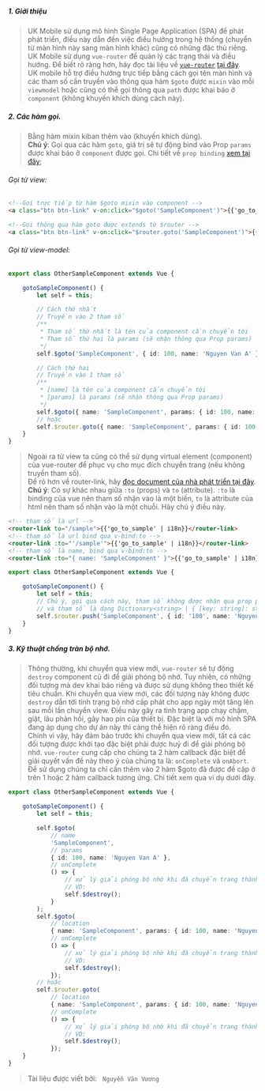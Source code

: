 ##### 1. Giới thiệu
> UK Mobile sử dụng mô hình Single Page Application (SPA) để phát phát triển, điều này dẫn đến việc điều hướng trong hệ thống (chuyển từ màn hình này sang màn hình khác) cũng có những đặc thù riêng. UK Mobile sử dụng `vue-router` để quản lý các trạng thái và điều hướng. Để biết rõ ràng hơn, hãy đọc tài liệu về [`vue-router`](https://router.vuejs.org/) [tại đây](https://router.vuejs.org/).
> <br />UK mobile hỗ trợ điều hướng trực tiếp bằng cách gọi tên màn hình và các tham số cần truyền vào thông qua hàm `$goto` được `mixin` vào mỗi `viewmodel` hoặc cũng có thể gọi thông qua `path` được khai báo ở `component` (không khuyến khích dùng cách này).

##### 2. Các hàm gọi.
> Bằng hàm mixin kiban thêm vào (khuyến khích dùng).
> <br />**Chú ý**: Gọi qua các hàm `goto`, giá trị sẽ tự động bind vào Prop `params` được khai báo ở `component` được gọi. Chi tiết về `prop binding` [xem tại đây](/documents/component/viewmodel);

###### Gọi từ view:
```html
<!--Gọi trực tiếp từ hàm $goto mixin vào component -->
<a class="btn btn-link" v-on:click="$goto('SampleComponent')">{{'go_to_sample' | i18n}}</a>

<!--Gọi thông qua hàm goto được extends từ $router -->
<a class="btn btn-link" v-on:click="$router.goto('SampleComponent')">{{'go_to_sample' | i18n}}</a>
```

###### Gọi từ view-model:
```typescript
export class OtherSampleComponent extends Vue {

    gotoSampleComponent() {
        let self = this;

        // Cách thứ nhất
        // Truyền vào 2 tham số
        /**
         * Tham số thứ nhất là tên của component cần chuyển tới
         * Tham số thứ hai là params (sẽ nhận thông qua Prop params)
         */
        self.$goto('SampleComponent', { id: 100, name: 'Nguyen Van A' });

        // Cách thứ hai
        // Truyền vào 1 tham số
        /**
         * [name] là tên của component cần chuyển tới
         * [params] là params (sẽ nhận thông qua Prop params)
         */
        self.$goto({ name: 'SampleComponent', params: { id: 100, name: 'Nguyen Van A' } });
        // hoặc
        self.$router.goto({ name: 'SampleComponent', params: { id: 100, name: 'Nguyen Van A' } });
    }
}
```

> Ngoài ra từ view ta cũng có thể sử dụng virtual element (component) của vue-router để phục vụ cho mục đích chuyển trang (nếu không truyền tham số).
> <br />Để rõ hơn về router-link, hãy [đọc document của nhà phát triển tại đây](https://router.vuejs.org/api/#router-link).
> <br />**Chú ý**: Có sự khác nhau giữa `:to` (props) và `to` (attribute). `:to` là binding của vue nên tham số nhận vào là một biến, `to` là attribute của html nên tham số nhận vào là một chuỗi. Hãy chú ý điều này.

```html
<!-- tham số là url -->
<router-link to="/sample">{{'go_to_sample' | i18n}}</router-link>
<!-- tham số là url bind qua v-bind:to -->
<router-link :to="'/sample'">{{'go_to_sample' | i18n}}</router-link>
<!-- tham số là name, bind qua v-bind:to -->
<router-link :to="{ name: 'SampleComponent' }">{{'go_to_sample' | i18n}}</router-link>
```

```typescript
export class OtherSampleComponent extends Vue {

    gotoSampleComponent() {
        let self = this;
        // Chú ý, gọi qua cách này, tham số không được nhận qua prop params
        // và tham số là dạng Dictionary<string> | { [key: string]: string }
        self.$router.push('SampleComponent', { id: '100', name: 'Nguyen Van A' });
    }
}
```


##### 3. Kỹ thuật chống tràn bộ nhớ.
> Thông thường, khi chuyển qua view mới, `vue-router` sẽ tự động `destroy` component cũ đi để giải phóng bộ nhớ. Tuy nhiên, có những đối tượng mà dev khai báo riêng và được sử dụng không theo thiết kế tiêu chuẩn. Khi chuyển qua view mới, các đối tượng này không được `destroy` dẫn tới tình trạng bộ nhớ cấp phát cho app ngày một tăng lên sau mỗi lần chuyển view. Điều này gây ra tình trạng app chạy chậm, giật, lâu phản hồi, gây hao pin của thiết bị. Đặc biệt là với mô hình SPA đang áp dụng cho dự án này thì càng thể hiện rõ ràng điều đó.
> <br /> Chính vì vậy, hãy đảm bảo trước khi chuyển qua view mới, tất cả các đối tượng được khởi tạo đặc biệt phải được huỷ đi để giải phóng bộ nhớ. `vue-router` cung cấp cho chúng ta 2 hàm callback đặc biệt để giải quyết vấn đề này theo ý của chúng ta là: `onComplete` và `onAbort`.
> <br /> Để sử dụng chúng ta chỉ cần thêm vào 2 hàm $goto đã được đề cập ở trên 1 hoặc 2 hàm callback tương ứng. Chi tiết xem qua ví dụ dưới đây.

```typescript
export class OtherSampleComponent extends Vue {

    gotoSampleComponent() {
        let self = this;

        self.$goto(
            // name
            'SampleComponent', 
            // params
            { id: 100, name: 'Nguyen Van A' },
            // onComplete
            () => {
                // xử lý giải phóng bộ nhớ khi đã chuyển trang thành công ở đây
                // VD:
                self.$destroy();
            }
        );
        self.$goto(
            // location
            { name: 'SampleComponent', params: { id: 100, name: 'Nguyen Van A' } }, 
            // onComplete
            () => {
                // xử lý giải phóng bộ nhớ khi đã chuyển trang thành công ở đây
                // VD:
                self.$destroy();
            });
        // hoặc
        self.$router.goto(
            // location
            { name: 'SampleComponent', params: { id: 100, name: 'Nguyen Van A' } }, 
            // onComplete
            () => {
                // xử lý giải phóng bộ nhớ khi đã chuyển trang thành công ở đây
                // VD:
                self.$destroy();
            });
    }
}

```

> Tài liệu được viết bởi:&nbsp;&nbsp;&nbsp;`Nguyễn Văn Vương`